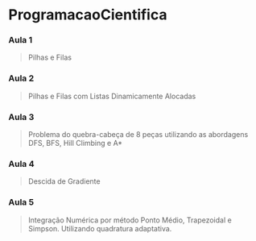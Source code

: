 # ProgramacaoCientifica

### Aula 1

> Pilhas e Filas

### Aula 2

> Pilhas e Filas com Listas Dinamicamente Alocadas

### Aula 3

> Problema do quebra-cabeça de 8 peças utilizando as abordagens DFS, BFS, Hill Climbing e A*

### Aula 4

> Descida de Gradiente

### Aula 5

> Integração Numérica por método Ponto Médio, Trapezoidal e Simpson. Utilizando quadratura adaptativa.
